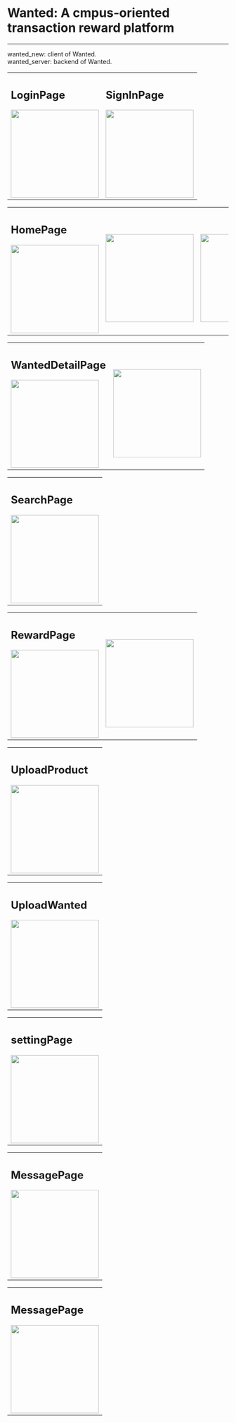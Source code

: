 # Wanted: A cmpus-oriented transaction reward platform
----------------------------------------------
wanted_new: client of Wanted.<br/>
wanted_server: backend of Wanted.<br/>
<table>
  <tr>
    <td>
<h2>LoginPage</h2>
<img src="https://github.com/kawaiwu2001/Wanted/blob/master/IMG/IMG_3294.JPG?raw=true" width="200px">
    </td>
    <td>
<h2>SignInPage</h2>
<img src="https://github.com/kawaiwu2001/Wanted/blob/master/IMG/IMG_3295.JPG?raw=true" width="200px">
    </td>
  </tr>
</table>

<table>
  <tr>
    <td>
<h2>HomePage</h2>
<img src="https://github.com/kawaiwu2001/Wanted/blob/master/IMG/IMG_3296.JPG?raw=true" width="200px">
    </td>
    <td>
<h2> </h2>
<img src="https://github.com/kawaiwu2001/Wanted/blob/master/IMG/IMG_3297.JPG?raw=true" width="200px">
    </td>
    <td>
<h2> </h2>
<img src="https://github.com/kawaiwu2001/Wanted/blob/master/IMG/IMG_3298.JPG?raw=true" width="200px">
    </td>
  </tr>
</table>


<table>
  <tr>
    <td>
<h2>WantedDetailPage</h2>
<img src="https://github.com/kawaiwu2001/Wanted/blob/master/IMG/IMG_3299.JPG?raw=true" width="200px">
    </td>
    <td>
<h2> </h2>
<img src="https://github.com/kawaiwu2001/Wanted/blob/master/IMG/IMG_3303.JPG?raw=true" width="200px">
    </td>
  </tr>
</table>

<table>
  <tr>
    <td>
<h2>SearchPage</h2>
<img src="https://github.com/kawaiwu2001/Wanted/blob/master/IMG/IMG_3300.JPG?raw=true" width="200px">
    </td>
  </tr>
</table>

<table>
  <tr>
    <td>
<h2>RewardPage</h2>
<img src="https://github.com/kawaiwu2001/Wanted/blob/master/IMG/IMG_3301.JPG?raw=true" width="200px">
    </td>
    <td>
<h2> </h2>
<img src="https://github.com/kawaiwu2001/Wanted/blob/master/IMG/IMG_3302.JPG?raw=true" width="200px">
    </td>
  </tr>
</table>

<table>
  <tr>
    <td>
<h2>UploadProduct</h2>
<img src="https://github.com/kawaiwu2001/Wanted/blob/master/IMG/IMG_3304.JPG?raw=true" width="200px">
    </td>
  </tr>
</table>

<table>
  <tr>
    <td>
<h2>UploadWanted</h2>
<img src="https://github.com/kawaiwu2001/Wanted/blob/master/IMG/IMG_3305.JPG?raw=true" width="200px">
    </td>
  </tr>
</table>

<table>
  <tr>
    <td>
<h2>settingPage</h2>
<img src="https://github.com/kawaiwu2001/Wanted/blob/master/IMG/IMG_3309.JPG?raw=true" width="200px">
    </td>
  </tr>
</table>

<table>
  <tr>
    <td>
<h2>MessagePage</h2>
<img src="https://github.com/kawaiwu2001/Wanted/blob/master/IMG/IMG_3310.JPG?raw=true" width="200px">
    </td>
  </tr>
</table>

<table>
  <tr>
    <td>
<h2>MessagePage</h2>
<img src="https://github.com/kawaiwu2001/Wanted/blob/master/IMG/IMG_3310.JPG?raw=true" width="200px">
    </td>
  </tr>
</table>
